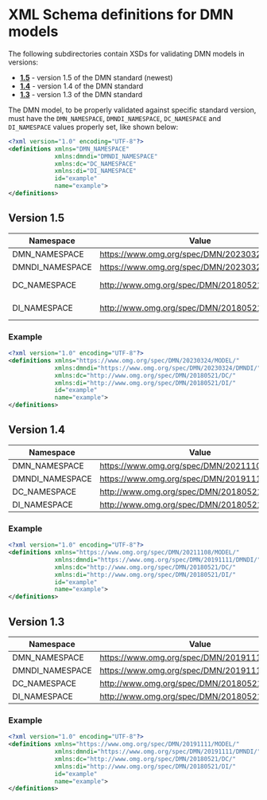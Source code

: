 # XML Schema definitions for DMN models

The following subdirectories contain XSDs for validating DMN models in versions:

- [**1.5**](./1.5) - version 1.5 of the DMN standard (newest)
- [**1.4**](./1.4) - version 1.4 of the DMN standard
- [**1.3**](./1.3) - version 1.3 of the DMN standard 

The DMN model, to be properly validated against specific standard version,
must have the `DMN_NAMESPACE`, `DMNDI_NAMESPACE`, `DC_NAMESPACE` and `DI_NAMESPACE`
values properly set, like shown below:  

```xml
<?xml version="1.0" encoding="UTF-8"?>
<definitions xmlns="DMN_NAMESPACE"
             xmlns:dmndi="DMNDI_NAMESPACE"
             xmlns:dc="DC_NAMESPACE"
             xmlns:di="DI_NAMESPACE"
             id="example"
             name="example">
</definitions>
```

## Version 1.5

| Namespace        | Value                                        | Date       | Remarks   |
|------------------|----------------------------------------------|------------|-----------|
| DMN_NAMESPACE    | https://www.omg.org/spec/DMN/20230324/MODEL/ | 2023.03.24 | new       |
| DMNDI_NAMESPACE  | https://www.omg.org/spec/DMN/20230324/DMNDI/ | 2023.03.24 | new       |
| DC_NAMESPACE     | http://www.omg.org/spec/DMN/20180521/DC/     | 2018.05.21 | =1.4 =1.3 |
| DI_NAMESPACE     | http://www.omg.org/spec/DMN/20180521/DI/     | 2018.05.21 | =1.4 =1.3 |

### Example

```xml
<?xml version="1.0" encoding="UTF-8"?>
<definitions xmlns="https://www.omg.org/spec/DMN/20230324/MODEL/"
             xmlns:dmndi="https://www.omg.org/spec/DMN/20230324/DMNDI/"
             xmlns:dc="http://www.omg.org/spec/DMN/20180521/DC/"
             xmlns:di="http://www.omg.org/spec/DMN/20180521/DI/"
             id="example"
             name="example">
</definitions>
```

## Version 1.4

| Namespace        | Value                                        | Date       | Remarks |
|------------------|----------------------------------------------|------------|---------|
| DMN_NAMESPACE    | https://www.omg.org/spec/DMN/20211108/MODEL/ | 2021.11.08 | new     |
| DMNDI_NAMESPACE  | https://www.omg.org/spec/DMN/20191111/DMNDI/ | 2019.11.11 | =1.3    |
| DC_NAMESPACE     | http://www.omg.org/spec/DMN/20180521/DC/     | 2018.05.21 | =1.3    |
| DI_NAMESPACE     | http://www.omg.org/spec/DMN/20180521/DI/     | 2018.05.21 | =1.3    |

### Example

```xml
<?xml version="1.0" encoding="UTF-8"?>
<definitions xmlns="https://www.omg.org/spec/DMN/20211108/MODEL/"
             xmlns:dmndi="https://www.omg.org/spec/DMN/20191111/DMNDI/"
             xmlns:dc="http://www.omg.org/spec/DMN/20180521/DC/"
             xmlns:di="http://www.omg.org/spec/DMN/20180521/DI/"
             id="example"
             name="example">
</definitions>
```

## Version 1.3

| Namespace        | Value                                        | Date       | Remarks |
|------------------|----------------------------------------------|------------|---------|
| DMN_NAMESPACE    | https://www.omg.org/spec/DMN/20191111/MODEL/ | 2019.11.11 |         |
| DMNDI_NAMESPACE  | https://www.omg.org/spec/DMN/20191111/DMNDI/ | 2019.11.11 |         |
| DC_NAMESPACE     | http://www.omg.org/spec/DMN/20180521/DC/     | 2018.05.21 |         |
| DI_NAMESPACE     | http://www.omg.org/spec/DMN/20180521/DI/     | 2018.05.21 |         |

### Example

```xml
<?xml version="1.0" encoding="UTF-8"?>
<definitions xmlns="https://www.omg.org/spec/DMN/20191111/MODEL/"
             xmlns:dmndi="https://www.omg.org/spec/DMN/20191111/DMNDI/"
             xmlns:dc="http://www.omg.org/spec/DMN/20180521/DC/"
             xmlns:di="http://www.omg.org/spec/DMN/20180521/DI/"
             id="example"
             name="example">
</definitions>
```

